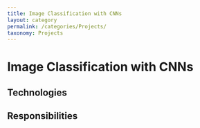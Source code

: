 ```yaml
---
title: Image Classification with CNNs
layout: category
permalink: /categories/Projects/
taxonomy: Projects
---
```

# Image Classification with CNNs

## Technologies

## Responsibilities
